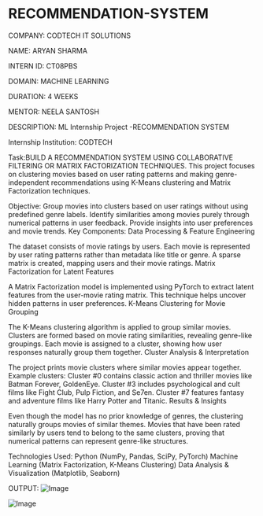 # RECOMMENDATION-SYSTEM

COMPANY: CODTECH IT SOLUTIONS

NAME: ARYAN SHARMA

INTERN ID: CT08PBS

DOMAIN: MACHINE LEARNING

DURATION: 4 WEEKS

MENTOR: NEELA SANTOSH

DESCRIPTION: ML Internship Project -RECOMMENDATION SYSTEM

Internship Institution: CODTECH

Task:BUILD A RECOMMENDATION SYSTEM USING COLLABORATIVE FILTERING OR MATRIX FACTORIZATION TECHNIQUES.
This project focuses on clustering movies based on user rating patterns and making genre-independent recommendations using K-Means clustering and Matrix Factorization techniques.

Objective:
Group movies into clusters based on user ratings without using predefined genre labels.
Identify similarities among movies purely through numerical patterns in user feedback.
Provide insights into user preferences and movie trends.
Key Components:
Data Processing & Feature Engineering

The dataset consists of movie ratings by users.
Each movie is represented by user rating patterns rather than metadata like title or genre.
A sparse matrix is created, mapping users and their movie ratings.
Matrix Factorization for Latent Features

A Matrix Factorization model is implemented using PyTorch to extract latent features from the user-movie rating matrix.
This technique helps uncover hidden patterns in user preferences.
K-Means Clustering for Movie Grouping

The K-Means clustering algorithm is applied to group similar movies.
Clusters are formed based on movie rating similarities, revealing genre-like groupings.
Each movie is assigned to a cluster, showing how user responses naturally group them together.
Cluster Analysis & Interpretation

The project prints movie clusters where similar movies appear together.
Example clusters:
Cluster #0 contains classic action and thriller movies like Batman Forever, GoldenEye.
Cluster #3 includes psychological and cult films like Fight Club, Pulp Fiction, and Se7en.
Cluster #7 features fantasy and adventure films like Harry Potter and Titanic.
Results & Insights

Even though the model has no prior knowledge of genres, the clustering naturally groups movies of similar themes.
Movies that have been rated similarly by users tend to belong to the same clusters, proving that numerical patterns can represent genre-like structures.

Technologies Used:
Python (NumPy, Pandas, SciPy, PyTorch)
Machine Learning (Matrix Factorization, K-Means Clustering)
Data Analysis & Visualization (Matplotlib, Seaborn)

OUTPUT:
![Image](https://github.com/user-attachments/assets/0a3c2698-71cc-4045-bf21-5d071b68361f)

![Image](https://github.com/user-attachments/assets/b6335215-af98-4395-86ce-e5c31ab38430)
